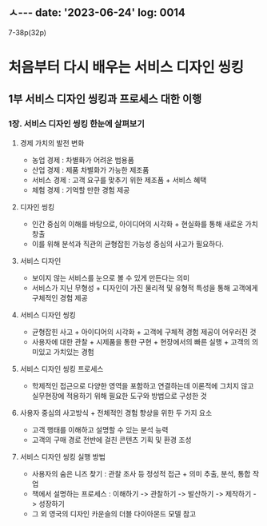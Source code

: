 ㅅ---
date: '2023-06-24'
log: 0014
---

7-38p(32p)

# 처음부터 다시 배우는 서비스 디자인 씽킹

## 1부 서비스 디자인 씽킹과 프로세스 대한 이행

### 1장. 서비스 디자인 씽킹 한눈에 살펴보기

1. 경제 가치의  발전 변화
	- 농업 경제 : 차별화가 어려운 범용품 
	- 산업 경제 : 제품 차별화가 가능한 제조품
	- 서비스  경제 : 고객 요구를 맞추기 위한 제조품 + 서비스 혜택
	- 체험 경제 : 기억할 만한 경험 제공


2. 디자인 씽킹
	- 인간 중심의 이해를 바탕으로, 아이디어의 시각화 + 현실화를 통해 새로운 가치 창출	
	- 이를 위해 분석과 직관의 균형잡힌 가능성  중심의 사고가 필요하다.


3. 서비스 디자인
	- 보이지 않는 서비스를 눈으로 볼 수 있게 만든다는 의미
	- 서비스가 지닌 무형성 + 디자인이 가진 물리적 및 유형적 특성을 통해 고객에게 구체적인 경험 제공


4. 서비스 디자인 씽킹
	- 균형잡힌 사고 + 아이디어의 시각화 + 고객에 구체적 경험 제공이 어우러진 것
	- 사용자에 대한 관찰 + 시제품을 통한 구현 + 현장에서의 빠른 실행 + 고객의 의미있고 가치있는 경험


5. 서비스 디자인 씽킹 프로세스
	- 학제적인 접근으로 다양한 영역을 포함하고 연결하는데 이론적에 그치지 않고 실무현장에 적용하기 위해 필요한 도구와 방법으로 구성한 것


6. 사용자 중심의 사고방식 + 전체적인 경험 향상을 위한 두 가지 요소
	- 고객 행태를 이해하고 설명할 수 있는 분석 능력
	- 고객의 구매 경로 전반에 걸친 콘텐츠 기획 및 환경 조성


7. 서비스 디자인 씽킹 실행 방법
	- 사용자의 숨은 니즈 찾기 : 관찰 조사 등 정성적 접근 + 의미 추출, 분석, 통합 작업 
	- 책에서 설명하는 프로세스 : 이해하기 -> 관찰하기 -> 발산하기 -> 제작하기 -> 성장하기
	- 그 외 영국의 디자인 카운슬의 더블 다이아몬드 모델 참고